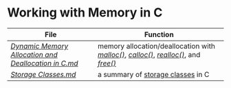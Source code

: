# Working with Memory in C

| File | Function | 
| ---- | -------- |
| [_Dynamic Memory Allocation and Deallocation in C.md_](https://github.com/EthanC2/Notes-and-Writeups/blob/main/C/Memory%20Mangagement/Dynamic%20Memory%20Allocation%20and%20Deallocation.md) | memory allocation/deallocation with [_malloc()_](https://www.tutorialspoint.com/c_standard_library/c_function_malloc.htm), [_calloc()_](https://www.tutorialspoint.com/c_standard_library/c_function_calloc.htm), [_realloc()_](https://www.tutorialspoint.com/c_standard_library/c_function_realloc.htm), and [_free()_](https://www.tutorialspoint.com/c_standard_library/c_function_free.htm) | 
| [_Storage Classes.md_](https://github.com/EthanC2/Notes-and-Writeups/blob/main/C/Memory%20Mangagement/Storage%20Classes.md) | a summary of [storage classes](https://www.geeksforgeeks.org/dynamic-memory-allocation-in-c-using-malloc-calloc-free-and-realloc/) in C |
